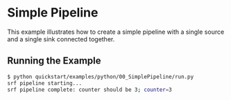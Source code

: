 # Simple Pipeline

This example illustrates how to create a simple pipeline with a single source and a single sink connected together.

## Running the Example

```bash
$ python quickstart/examples/python/00_SimplePipeline/run.py
srf pipeline starting...
srf pipeline complete: counter should be 3; counter=3
```

